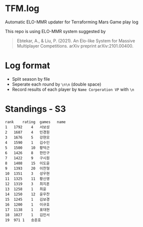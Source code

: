 # TFM.log
Automatic ELO-MMR updater for Terraforming Mars Game play log

This repo is using ELO-MMR system suggested by
> Ebtekar, A., & Liu, P. (2021). An Elo-like System for Massive Multiplayer Competitions. arXiv preprint arXiv:2101.00400.


# Log format
* Split season by file
* Seperate each round by `\n\n` (double space)
* Record results of each player by 
`Name Corperation VP`
with `\n`

# Standings - S3
```csv
rank	rating	games	name
1	1792	4	서보성
2	1687	4	민경원
3	1676	5	강현모
4	1590	1	김수인
5	1500	10	황덕근
6	1426	8	한민구
7	1422	9	구시원
8	1408	15	이도윤
9	1393	20	이찬형
10	1351	3	성우현
11	1325	11	황신영
12	1319	3	최지훈
13	1258	1	최윤
14	1250	12	윤우찬
15	1245	1	김보경
16	1200	1	이규호
17	1138	1	표대현
18	1027	1	김민서
19	971	1	송준호
```
